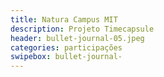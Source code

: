 ```yaml
---
title: Natura Campus MIT 
description: Projeto Timecapsule 
header: bullet-journal-05.jpeg 
categories: participações
swipebox: bullet-journal- 
---
```

